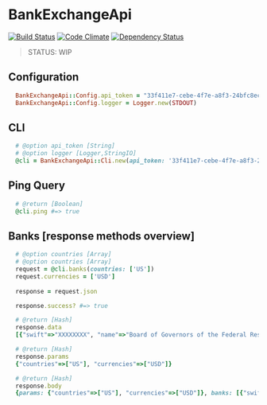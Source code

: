 # BankExchangeApi

[![Build Status](https://semaphoreci.com/api/v1/shlima/bank_exchange_ruby_api/branches/master/badge.svg)](https://semaphoreci.com/shlima/bank_exchange_ruby_api) [![Code Climate](https://codeclimate.com/github/BankExchange/bank_exchange_ruby_api/badges/gpa.svg)](https://codeclimate.com/github/BankExchange/bank_exchange_ruby_api) [![Dependency Status](https://gemnasium.com/BankExchange/bank_exchange_ruby_api.svg)](https://gemnasium.com/BankExchange/bank_exchange_ruby_api)


> STATUS: WIP

## Configuration

```ruby
  BankExchangeApi::Config.api_token = "33f411e7-cebe-4f7e-a8f3-24bfc8ecca6e"
  BankExchangeApi::Config.logger = Logger.new(STDOUT)
```

## CLI

```ruby
  # @option api_token [String]
  # @option logger [Logger,StringIO]
  @cli = BankExchangeApi::Cli.new(api_token: '33f411e7-cebe-4f7e-a8f3-24bfc8ecca6e')
```

## Ping Query

```ruby
  # @return [Boolean]
  @cli.ping #=> true
```

## Banks [response methods overview]

```ruby
  # @option countries [Array]
  # @option countries [Array]
  request = @cli.banks(countries: ['US'])  
  request.currencies = ['USD']
  
  response = request.json
```

```ruby
  response.success? #=> true
```

```ruby
  # @return [Hash]
  response.data
  [{"swift"=>"XXXXXXXX", "name"=>"Board of Governors of the Federal Reserve System", "country"=>"US", "currency"=>"USD", "website"=>"http://www.federalreserve.gov"}] 
```

```ruby
  # @return [Hash]
  response.params
  {"countries"=>["US"], "currencies"=>["USD"]} 
```

```ruby
  # @return [Hash]
  response.body
  {params: {"countries"=>["US"], "currencies"=>["USD"]}, banks: [{"swift"=>"XXXXXXXX", "name"=>"Board of Governors of the Federal Reserve System", "country"=>"US", "currency"=>"USD", "website"=>"http://www.federalreserve.gov"}]} 
```
